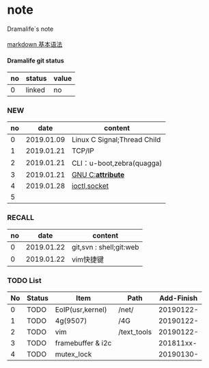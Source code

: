 # note
Dramalife\`s note\
\
[markdown 基本语法](https://github.com/Dramalife/note/blob/master/text_tools/markdown.md)

#### Dramalife git status
|no|status|value|
|--|--|--|
|0|linked|no|

### NEW
|no|date|content|
|--|--|--|
|0|2019.01.09|Linux C Signal;Thread Child|
|1|2019.01.21|TCP/IP|
|2|2019.01.21|CLI：u-boot,zebra\(quagga\)|
|3|2019.01.21|[GNU C:__attribute__](https://github.com/Dramalife/note/blob/master/GNU_C/__attribute__.md)|
|4|2019.01.28|[ioctl,socket](https://github.com/Dramalife/note/tree/master/net/socket/ioctl)|
|5|||

### RECALL
|no|date|content|
|--|--|--|
|0|2019.01.22|git,svn : shell;git:web|
|0|2019.01.22|vim快捷键|

### TODO List
|No|Status|Item|Path|Add-Finish|
|--|--|--|--|--|
|0|TODO|EoIP(usr,kernel)|/net/|20190122-|
|1|TODO|4g(9507)|/4G|20190122-|
|2|TODO|vim|/text_tools|20190122-|
|3|TODO|framebuffer & i2c||201811xx-|
|4|TODO|mutex_lock||20190130-|

